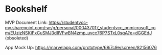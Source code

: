 # Bookshelf

MVP Document Link: https://studentvcc-my.sharepoint.com/:w:/g/personal/000437017_studentvcc_onmicrosoft_com/EUzizNSKiFxCuSMJ3dIlVFwBN4zmp_uvcc76P7STxL0sqA?e=dGGEdJ
(obsoleted)

App Mock Up:
https://marvelapp.com/prototype/68i7c9e/screen/82156076
